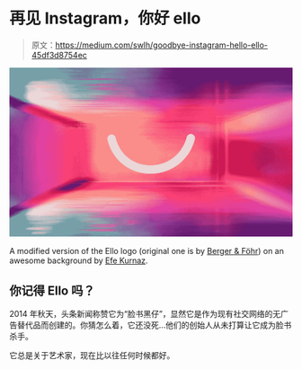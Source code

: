 # 再见 Instagram，你好 ello

> 原文：<https://medium.com/swlh/goodbye-instagram-hello-ello-45df3d8754ec>

![](img/69a8158c83cab273df998caa0d9dacee.png)

A modified version of the Ello logo (original one is by [Berger & Föhr](http://bergerfohr.com/)) on an awesome background by [Efe Kurnaz](https://unsplash.com/@efekurnaz).

## 你记得 Ello 吗？

2014 年秋天，头条新闻称赞它为“脸书黑仔”，显然它是作为现有社交网络的无广告替代品而创建的。你猜怎么着，它还没死…他们的创始人从未打算让它成为脸书杀手。

它总是关于艺术家，现在比以往任何时候都好。